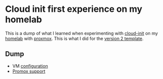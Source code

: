 # Cloud init first experience on my homelab

This is a dump of what I learned when experimenting with [cloud-init](../1065) on my [homelab](../578) with [proxmox](../635). This is what I did for the [version 2 template](../1063).

## Dump

- VM [configuration](https://cloudinit.readthedocs.io/en/latest/explanation/configuration.html)
- [Promox support](https://pve.proxmox.com/wiki/Cloud-Init_Support)
